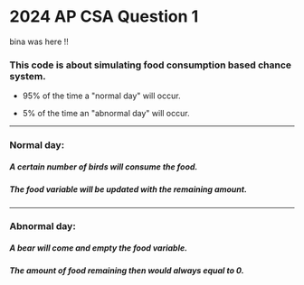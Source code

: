 # 2024 AP CSA Question 1
bina was here !!
### This code is about simulating food consumption based chance system.
  -  95% of the time a "normal day" will occur. 
  +  5% of the time an "abnormal day" will occur.
____________________________________________________________________
### Normal day:

##### A certain number of birds will consume the food.
##### The food variable will be updated with the remaining amount.
____________________________________________________________________
### Abnormal day:

##### A bear will come and empty the food variable.
##### The amount of food remaining then would always equal to 0.
